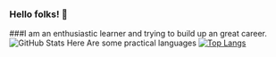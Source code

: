 ### Hello folks! 👋

<!--
**mrmiraz/mrmiraz** is a ✨ _special_ ✨ repository because its `README.md` (this file) appears on your GitHub profile.

Here are some ideas to get you started:

- 🔭 I’m currently working on ...
- 🌱 I’m currently learning ...
- 👯 I’m looking to collaborate on ...
- 🤔 I’m looking for help with ...
- 💬 Ask me about ...
- 📫 How to reach me: ...
- 😄 Pronouns: ...
- ⚡ Fun fact: ...
-->

###I am an enthusiastic learner and trying to build up an great career.
![GitHub Stats](https://github-readme-stats.vercel.app/api?username=mrmiraz&theme=radical)
Here Are some practical languages
[![Top Langs](https://github-readme-stats.vercel.app/api/top-langs/?username=mrmiraz&layout=compact)](https://github.com/anuraghazra/github-readme-stats)
